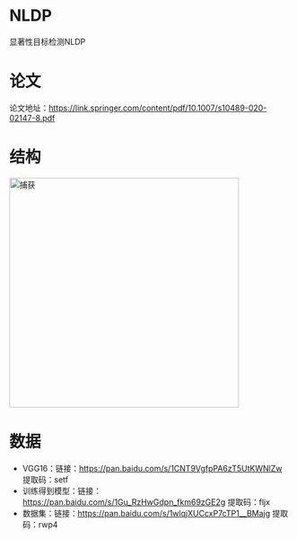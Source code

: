# NLDP
显著性目标检测NLDP

# 论文
论文地址：https://link.springer.com/content/pdf/10.1007/s10489-020-02147-8.pdf

# 结构
<img width="409" alt="捕获" src="https://user-images.githubusercontent.com/42363091/113120989-c118ee00-9244-11eb-8de5-3348d47b497f.PNG">

# 数据
* VGG16：链接：https://pan.baidu.com/s/1CNT9VgfpPA6zT5UtKWNlZw 提取码：setf
* 训练得到模型：链接：https://pan.baidu.com/s/1Gu_RzHwGdpn_fkm69zGE2g 提取码：fljx
* 数据集：链接：https://pan.baidu.com/s/1wlqjXUCcxP7cTP1__BMajg 提取码：rwp4

